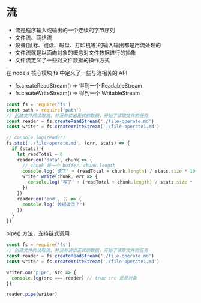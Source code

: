 # 流

- 流是程序输入或输出的一个连续的字节序列
- 文件流、网络流
- 设备(鼠标、键盘、磁盘、打印机等)的输入输出都是用流处理的
- 文件流就是以面向对象的概念对文件数据进行的抽象
- 文件流定义了一些对文件数据的操作方式

在 nodejs 核心模块 fs 中定义了一些与流相关的 API

- fs.createReadStream() => 得到一个 ReadableStream
- fs.createWriteStream() => 得到一个 WritableStream

```js
const fs = require('fs')
const path = require('path')
// 创建文件的读取流，并没有读出正式的数据，开始了读取文件的任务
const reader = fs.createReadStream('./file-operate.md')
const writer = fs.createWriteStream('./file-operate1.md')

// console.log(reader)
fs.stat('./file-operate.md', (err, stats) => {
  if (stats) {
    let readTotal = 0
    reader.on('data', chunk => {
      // chunk 是一个 buffer，chunk.length 
      console.log('读了' + (readTotal + chunk.length) / stats.size * 100 + '%')
      writer.write(chunk, err => {
        console.log('写了' + (readTotal + chunk.length) / stats.size * 100 + '%')
      })
    })
    reader.on('end', () => {
      console.log('数据读完了')
    })
  }
})
```

pipe() 方法，支持链式调用

```js
const fs = require('fs')
// 创建文件的读取流，并没有读出正式的数据，开始了读取文件的任务
const reader = fs.createReadStream('./file-operate.md')
const writer = fs.createWriteStream('./file-operate1.md')

writer.on('pipe', src => {
  console.log(src === reader) // true src 是原对象
})

reader.pipe(writer)
```